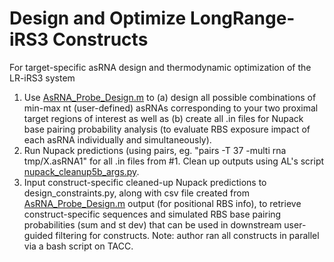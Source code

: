 # Design and Optimize LongRange-iRS3 Constructs
For target-specific asRNA design and thermodynamic optimization of the LR-iRS3 system

1. Use [AsRNA_Probe_Design.m](https://github.com/mihailom/LongRange-RNA-Assay-Design/blob/main/AsRNA_Probe_Design.m) to (a) design all possible combinations of min-max nt (user-defined) asRNAs corresponding to your two proximal target regions of interest as well as (b) create all .in files for Nupack base pairing probability analysis (to evaluate RBS exposure impact of each asRNA individually and simultaneously).
2. Run Nupack predictions (using pairs, eg. "pairs -T 37 -multi rna tmp/X.asRNA1" for all .in files from #1. Clean up outputs using AL's script [nupack_cleanup5b_args.py](https://github.com/mihailom/LongRange-RNA-Assay-Design/blob/main/nupack_cleanup5b_args.py).
3. Input construct-specific cleaned-up Nupack predictions to design_constraints.py, along with csv file created from [AsRNA_Probe_Design.m](https://github.com/mihailom/LongRange-RNA-Assay-Design/blob/main/AsRNA_Probe_Design.m) output (for positional RBS info), to retrieve construct-specific sequences and simulated RBS base pairing probabilities (sum and st dev) that can be used in downstream user-guided filtering for constructs. Note: author ran all constructs in parallel via a bash script on TACC.
